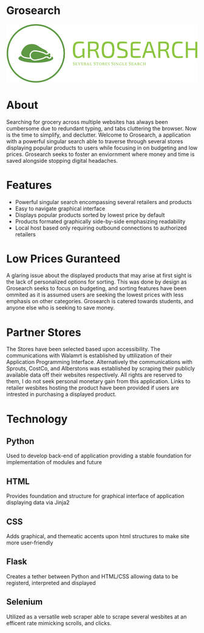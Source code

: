 # Grosearch
![Logo](Grosearch_Application/static/Grosearch.png)
# About
Searching for grocery across multiple websites has always been cumbersome due to redundant typing, and tabs cluttering the browser. Now is the time to simplify, and declutter. Welcome to Grosearch, a application with a powerful singular search able to traverse through several stores displaying popular products to users while focusing in on budgeting and low prices. Grosearch seeks to foster an enviornment where money and time is saved alongside stopping digital headaches. 

# Features
* Powerful singular search encompassing several retailers and products
* Easy to navigate graphical interface 
* Displays popular products sorted by lowest price by default
* Products formated graphically side-by-side emphasizing readability 
* Local host based only requiring outbound connections to authorized retailers

# Low Prices Guranteed
A glaring issue about the displayed products that may arise at first sight is the lack of personalized options for sorting. This was done by design as Grosearch seeks to focus on budgeting, and sorting features have been ommited as it is assumed users are seeking the lowest prices with less emphasis on other categories. Grosearch is catered towards students, and anyone else who is seeking to save money. 

# Partner Stores
The Stores have been selected based upon accessibility. The communications with Walamrt is established by uttilization of their Application Programming Interface. Alternatively the communications with Sprouts, CostCo, and Alberstons was established by scraping their publicly available data off their websites respectively. All rights are reserved to them, I do not seek personal monetary gain from this application. Links to retailer wesbites hosting the product have been provided if users are intrested in purchasing a displayed product.

# Technology 
## Python
Used to develop back-end of application providing a stable foundation for implementation of modules and future 
## HTML
Provides foundation and structure for graphical interface of application displaying data via Jinja2 
## CSS
Adds graphical, and themeatic accents upon html structures to make site more user-friendly
## Flask
Creates a tether between Python and HTML/CSS allowing data to be registerd, interpreted and displayed
## Selenium
Utilized as a versatile web scraper able to scrape several wesbites at an efficent rate mimicking scrolls, and clicks.
